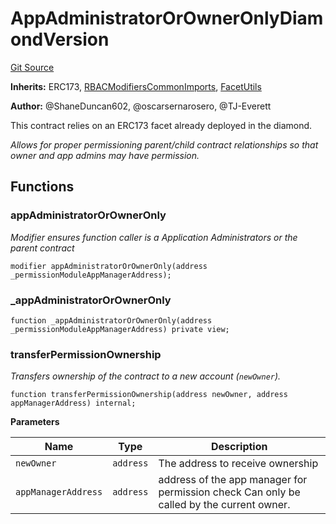 # AppAdministratorOrOwnerOnlyDiamondVersion
[Git Source](https://github.com/thrackle-io/rules-engine/blob/1f87ef51d3f81854db8d1b233a920d59919e0ac3/src/client/token/handler/common/AppAdministratorOrOwnerOnlyDiamondVersion.sol)

**Inherits:**
ERC173, [RBACModifiersCommonImports](/src/client/token/handler/common/RBACModifiersCommonImports.sol/abstract.RBACModifiersCommonImports.md), [FacetUtils](/src/client/token/handler/common/FacetUtils.sol/contract.FacetUtils.md)

**Author:**
@ShaneDuncan602, @oscarsernarosero, @TJ-Everett

This contract relies on an ERC173 facet already deployed in the diamond.

*Allows for proper permissioning parent/child contract relationships so that owner and app admins may have permission.*


## Functions
### appAdministratorOrOwnerOnly

*Modifier ensures function caller is a Application Administrators or the parent contract*


```solidity
modifier appAdministratorOrOwnerOnly(address _permissionModuleAppManagerAddress);
```

### _appAdministratorOrOwnerOnly


```solidity
function _appAdministratorOrOwnerOnly(address _permissionModuleAppManagerAddress) private view;
```

### transferPermissionOwnership

*Transfers ownership of the contract to a new account (`newOwner`).*


```solidity
function transferPermissionOwnership(address newOwner, address appManagerAddress) internal;
```
**Parameters**

|Name|Type|Description|
|----|----|-----------|
|`newOwner`|`address`|The address to receive ownership|
|`appManagerAddress`|`address`|address of the app manager for permission check Can only be called by the current owner.|



